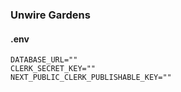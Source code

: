 ### Unwire Gardens


#### .env

```
DATABASE_URL=""
CLERK_SECRET_KEY=""
NEXT_PUBLIC_CLERK_PUBLISHABLE_KEY=""
```